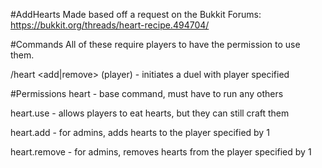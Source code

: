 #AddHearts
Made based off a request on the Bukkit Forums: https://bukkit.org/threads/heart-recipe.494704/

#Commands
All of these require players to have the permission to use them.

/heart <add|remove> (player) - initiates a duel with player specified

#Permissions
heart - base command, must have to run any others

heart.use - allows players to eat hearts, but they can still craft them

heart.add - for admins, adds hearts to the player specified by 1

heart.remove - for admins, removes hearts from the player specified by 1
